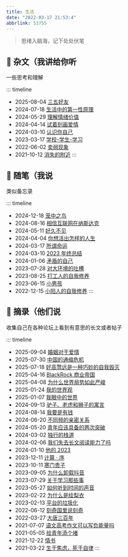 ```yaml
---
title: 生活
date: "2022-03-17 21:53:4"
abbrlink: 53755
---
```


> 思绪入脑海，记下处处伏笔

## 📜 杂文（我讲给你听

一些思考和理解

::: timeline

- 2025-08-04 [三五好友](/post/2025060908)
- 2024-07-18 [生活中的第一性原理](/post/20240718)
- 2024-05-29 [理解情绪价值](/post/20240529)
- 2024-04-14 [试着刻画爱情](/post/65173)
- 2024-03-10 [认识你自己](/post/48074)
- 2023-03-17 [学校-学生-学习](/post/25791)
- 2022-06-02 [卖弱现象](/post/38090)
- 2021-10-12 [消失的附近](/post/62799)
  :::

## 📃 随笔（我说

类似备忘录

::: timeline

- 2024-12-18 [笼中之鸟](/post/20241218)
- 2024-08-16 [相信互联网在纳斯达克](/post/20240816)
- 2024-05-11 [好久不见](/post/62537)
- 2024-04-04 [你想活出怎样的人生](/post/20525)
- 2024-03-17 [所谓命运](/post/54579)
- 2024-03-10 [2023 年终总结](/post/50881)
- 2024-01-06 [矛盾的自己](/post/36012)
- 2023-07-28 [对大环境的吐槽](/post/20230728)
- 2023-08-25 [打工人的自我修养](/post/11163)
- 2023-06-15 [小男孩](/post/36655)
- 2022-12-15 [小阳人的自我修养](/post/48396)
  :::

## 📄 摘录（他们说

收集自己在各种论坛上看到有意思的长文或者帖子

::: timeline

- 2025-09-04 [婚姻对于爱情](/post/2025090401)
- 2025-07-30 [中国的通缩危机](/post/2025073010)
- 2025-07-18 [好高骛远是一种巧妙的自我毁灭](/post/2025071809)
- 2025-04-16 [BlackRock 商业帝国](/post/2025041607)
- 2025-04-08 [为什么世界局势如此严峻](/post/2025040806)
- 2025-01-24 [我的世界观](/post/2025012404)
- 2025-01-07 [我眼中的世界](/post/2025010703)
- 2024-09-13 [驴子、老虎和狮子的寓言](/post/20240913)
- 2024-08-14 [我要是有钱](/post/20240814)
- 2024-06-20 [不同频的亲密关系](/post/20240620)
- 2024-05-20 [青年应该具备的两次突破](/post/20240520)
- 2024-03-02 [独行的栈道](/post/15857)
- 2024-02-06 [我们失去长文阅读能力了吗](/post/48936)
- 2024-01-10 [他的 2023](/post/6827)
- 2023-12-11 [计算 · 序](/post/30571)
- 2023-10-11 [寒门贵子](/post/45621)
- 2023-09-05 [为什么卸载抖音](/post/57492)
- 2023-07-29 [关于学习那些事](/post/51380)
- 2023-05-27 [如何听到时间的声音](/post/49111)
- 2023-02-22 [为什么是绘梨衣](/post/15869)
- 2023-02-13 [平台的垃圾化](/post/51346)
- 2022-06-12 [刻奇国里说刻奇](/post/23266)
- 2022-03-27 [大唐三百年](/post/39375)
- 2021-07-07 [语文高考作文可以写负能量吗](/post/14464)
- 2021-05-05 [给青年添个堵](/post/39024)
- 2021-12-22 [情书](/post/2505)
- 2021-03-22 [生于焦虑，死于自律](/post/28889)
  :::


